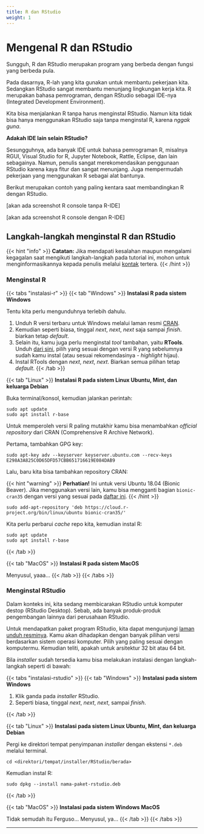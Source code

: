 ```yaml
---
title: R dan RStudio
weight: 1
---
```


# Mengenal R dan RStudio

Sungguh, R dan RStudio merupakan program yang berbeda dengan fungsi yang berbeda pula.

Pada dasarnya, R-lah yang kita gunakan untuk membantu pekerjaan kita. Sedangkan RStudio sangat membantu menunjang lingkungan kerja kita. R merupakan bahasa pemrograman, dengan RStudio sebagai IDE-nya (Integrated Development Environment).

Kita bisa menjalankan R tanpa harus menginstal RStudio. Namun kita tidak bisa hanya menggunakan RStudio saja tanpa menginstal R, karena _nggak guna_.

**Adakah IDE lain selain RStudio?**

Sesungguhnya, ada banyak IDE untuk bahasa pemrograman R, misalnya RGUI, Visual Studio for R, Jupyter Notebook, Rattle, Eclipse, dan lain sebagainya. Namun, penulis sangat merekomendasikan penggunaan RStudio karena kaya fitur dan sangat menunjang. Juga mempermudah pekerjaan yang menggunakan R sebagai alat bantunya.

Berikut merupakan contoh yang paling kentara saat membandingkan R dengan RStudio.

[akan ada screenshot R console tanpa R-IDE]

[akan ada screenshot R console dengan R-IDE]

## Langkah-langkah menginstal R dan RStudio

{{< hint "info" >}}
**Catatan:** Jika mendapati kesalahan maupun mengalami kegagalan saat mengikuti langkah-langkah pada tutorial ini, mohon untuk menginformasikannya kepada penulis melalui [kontak](https://t.me/akherlan) tertera.
{{< /hint >}}

### Menginstal R

{{< tabs "instalasi-r" >}}
{{< tab "Windows" >}} 
**Instalasi R pada sistem Windows**

Tentu kita perlu mengunduhnya terlebih dahulu.

1. Unduh R versi terbaru untuk Windows melalui laman resmi [CRAN](https://cran.rstudio.com/bin/windows/base/).
2. Kemudian seperti biasa, tinggal _next_, _next_, _next_ saja sampai _finish_. biarkan tetap _default_.
3. Selain itu, kamu juga perlu menginstal _tool_ tambahan, yaitu **RTools**. Unduh [dari sini](https://cran.rstudio.com/bin/windows/Rtools/), pilih yang sesuai dengan versi R yang sebelumnya sudah kamu instal (atau sesuai rekomendasinya - _highlight_ hijau).
4. Instal RTools dengan _next_, _next_, _next_. Biarkan semua pilihan tetap _default_.
{{< /tab >}}

{{< tab "Linux" >}}
**Instalasi R pada sistem Linux Ubuntu, Mint, dan keluarga Debian**

Buka terminal/konsol, kemudian jalankan perintah:

```{bash}
sudo apt update
sudo apt install r-base
```

Untuk memperoleh versi R paling mutakhir kamu bisa menambahkan _official repository_ dari CRAN (Comprehensive R Archive Network).

Pertama, tambahkan GPG key:

```{bash}
sudo apt-key adv --keyserver keyserver.ubuntu.com --recv-keys E298A3A825C0D65DFD57CBB651716619E084DAB9
```
Lalu, baru kita bisa tambahkan repository CRAN:

{{< hint "warning" >}}
**Perhatian!** 
Ini untuk versi Ubuntu 18.04 (Bionic Beaver). Jika menggunakan versi lain, kamu bisa mengganti bagian `bionic-cran35` dengan versi yang sesuai pada [daftar ini](https://cloud.r-project.org/bin/linux/ubuntu/).
{{< /hint >}}

```{bash}
sudo add-apt-repository 'deb https://cloud.r-project.org/bin/linux/ubuntu bionic-cran35/'
```

Kita perlu perbarui _cache_ repo kita, kemudian instal R:

```{bash}
sudo apt update
sudo apt install r-base
```
{{< /tab >}}

{{< tab "MacOS" >}}
**Instalasi R pada sistem MacOS**

Menyusul, yaaa...
{{< /tab >}}
{{< /tabs >}}

### Menginstal RStudio

Dalam konteks ini, kita sedang membicarakan RStudio untuk komputer destop (RStudio Desktop). Sebab, ada banyak produk-produk pengembangan lainnya dari perusahaan RStudio.

Untuk mendapatkan paket program RStudio, kita dapat mengunjungi [laman unduh resminya](https://rstudio.com/products/rstudio/download/#download). Kamu akan dihadapkan dengan banyak pilihan versi berdasarkan sistem operasi komputer. Pilih yang paling sesuai dengan komputermu. Kemudian teliti, apakah untuk arsitektur 32 bit atau 64 bit.

Bila _installer_ sudah tersedia kamu bisa melakukan instalasi dengan langkah-langkah seperti di bawah:

{{< tabs "instalasi-rstudio" >}}
{{< tab "Windows" >}} 
**Instalasi pada sistem Windows**

1. Klik ganda pada _installer_ RStudio.
2. Seperti biasa, tinggal _next_, _next_, _next_, sampai _finish_.

{{< /tab >}}

{{< tab "Linux" >}} 
**Instalasi pada sistem Linux Ubuntu, Mint, dan keluarga Debian**

Pergi ke direktori tempat penyimpanan _installer_ dengan ekstensi `*.deb` melalui terminal.

```{bash}
cd <direktori/tempat/installer/RStudio/berada>
```

Kemudian instal R:

```{bash}
sudo dpkg --install nama-paket-rstudio.deb
```
{{< /tab >}}

{{< tab "MacOS" >}} 
**Instalasi pada sistem Windows MacOS**

Tidak semudah itu Ferguso... Menyusul, ya...
{{< /tab >}}
{{< /tabs >}}

-----